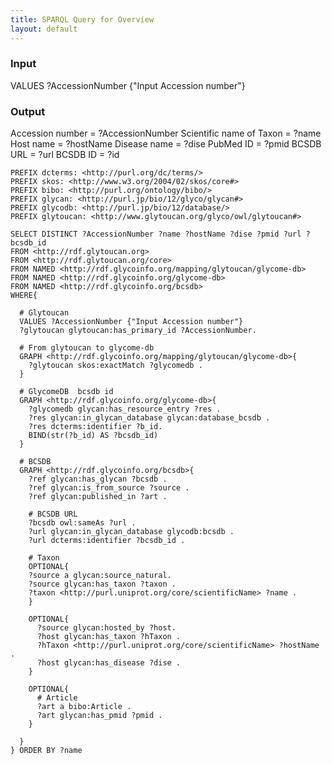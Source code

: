 ```yaml
---
title: SPARQL Query for Overview
layout: default
---
```

### Input
VALUES ?AccessionNumber {"Input Accession number"}

### Output
Accession number = ?AccessionNumber
Scientific name of Taxon = ?name
Host name = ?hostName
Disease name = ?dise
PubMed ID = ?pmid
BCSDB URL = ?url
BCSDB ID = ?id

    PREFIX dcterms: <http://purl.org/dc/terms/>
    PREFIX skos: <http://www.w3.org/2004/02/skos/core#> 
    PREFIX bibo: <http://purl.org/ontology/bibo/>
    PREFIX glycan: <http://purl.jp/bio/12/glyco/glycan#> 
    PREFIX glycodb: <http://purl.jp/bio/12/database/>
    PREFIX glytoucan: <http://www.glytoucan.org/glyco/owl/glytoucan#>

    SELECT DISTINCT ?AccessionNumber ?name ?hostName ?dise ?pmid ?url ?bcsdb_id
    FROM <http://rdf.glytoucan.org>
    FROM <http://rdf.glytoucan.org/core>
    FROM NAMED <http://rdf.glycoinfo.org/mapping/glytoucan/glycome-db>
    FROM NAMED <http://rdf.glycoinfo.org/glycome-db>
    FROM NAMED <http://rdf.glycoinfo.org/bcsdb>
    WHERE{
      
      # Glytoucan
      VALUES ?AccessionNumber {"Input Accession number"}
      ?glytoucan glytoucan:has_primary_id ?AccessionNumber.

      # From glytoucan to glycome-db 
      GRAPH <http://rdf.glycoinfo.org/mapping/glytoucan/glycome-db>{
        ?glytoucan skos:exactMatch ?glycomedb .
      }

      # GlycomeDB  bcsdb id
      GRAPH <http://rdf.glycoinfo.org/glycome-db>{
        ?glycomedb glycan:has_resource_entry ?res .
        ?res glycan:in_glycan_database glycan:database_bcsdb .
        ?res dcterms:identifier ?b_id.
        BIND(str(?b_id) AS ?bcsdb_id)
      }
        
      # BCSDB
      GRAPH <http://rdf.glycoinfo.org/bcsdb>{
        ?ref glycan:has_glycan ?bcsdb .
        ?ref glycan:is_from_source ?source .
        ?ref glycan:published_in ?art .

        # BCSDB URL
        ?bcsdb owl:sameAs ?url .
        ?url glycan:in_glycan_database glycodb:bcsdb .
        ?url dcterms:identifier ?bcsdb_id .

        # Taxon
        OPTIONAL{
        ?source a glycan:source_natural.
        ?source glycan:has_taxon ?taxon .
        ?taxon <http://purl.uniprot.org/core/scientificName> ?name .
        }

        OPTIONAL{
          ?source glycan:hosted_by ?host.
          ?host glycan:has_taxon ?hTaxon .
          ?hTaxon <http://purl.uniprot.org/core/scientificName> ?hostName .
          ?host glycan:has_disease ?dise .
        }
        
        OPTIONAL{
          # Article
          ?art a bibo:Article .
          ?art glycan:has_pmid ?pmid .
        }
        
      }
    } ORDER BY ?name